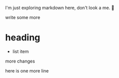 I'm just exploring markdown here, don't look a me.  :see_no_evil:

write some more

# heading

- list item

more changes




 here is one more line
